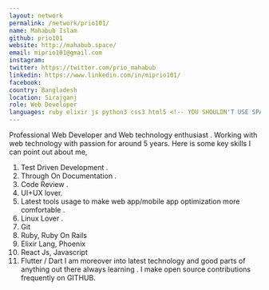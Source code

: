 ```yaml
---
layout: network
permalink: /network/prio101/
name: Mahabub Islam
github: prio101
website: http://mahabub.space/
email: miprio101@gmail.com
instagram:
twitter: https://twitter.com/prio_mahabub
linkedin: https://www.linkedin.com/in/miprio101/
facebook:
country: Bangladesh
location: Sirajganj
role: Web Developer
languages: ruby elixir js python3 css3 html5 <!-- YOU SHOULDN'T USE SPACE IN THE NAME OF THE PROGRAMMING LANGUAGE -->
---
```


Professional Web Developer and Web technology enthusiast . Working with web technology with passion for around 5 years. Here is some key skills I can point out about me,

1. Test Driven Development .
2. Through On Documentation .
3. Code Review .
4. UI+UX lover.
5. Latest tools usage to make web app/mobile app optimization more comfortable .
6. Linux Lover .
7. Git
8. Ruby, Ruby On Rails
9. Elixir Lang, Phoenix
10. React Js, Javascript
11. Flutter / Dart
I am moreover into latest technology and good parts of anything out there always learning . I make open source contributions frequently on GITHUB.
